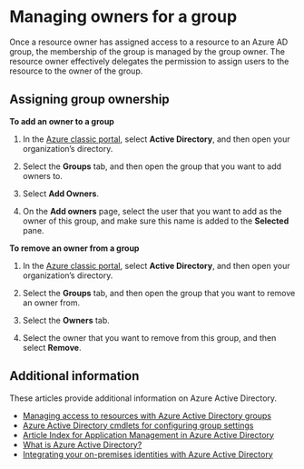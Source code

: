 
<properties
	pageTitle="Next steps for access management using groups | Microsoft Azure"
	description="Advanced How-to's for managing security groups and how to use these groups to manage access to a resource."
	services="active-directory"
	documentationCenter=""
	authors="curtand"
	manager="femila"
	editor=""/>

<tags
	ms.service="active-directory"
	ms.workload="identity"
	ms.tgt_pltfrm="na"
	ms.devlang="na"
	ms.topic="article"
	ms.date="09/22/2016"
	ms.author="curtand"/>

# Managing owners for a group
Once a resource owner has assigned access to a resource to an Azure AD group, the membership of the group is managed by the group owner. The resource owner effectively delegates the permission to assign users to the resource to the owner of the group.

## Assigning group ownership

**To add an owner to a group**

1. In the [Azure classic portal](https://manage.windowsazure.com), select **Active Directory**, and then open your organization’s directory.

2. Select the **Groups** tab, and then open the group that you want to add owners to.

3. Select **Add Owners**.

4. On the **Add owners** page, select the user that you want to add as the owner of this group, and make sure this name is added to the **Selected** pane.


**To remove an owner from a group**

1. In the [Azure classic portal](https://manage.windowsazure.com), select **Active Directory**, and then open your organization’s directory.

2. Select the **Groups** tab, and then open the group that you want to remove an owner from.

4. Select the **Owners** tab.

5. Select the owner that you want to remove from this group, and then select **Remove**.

## Additional information

These articles provide additional information on Azure Active Directory.

* [Managing access to resources with Azure Active Directory groups](active-directory-manage-groups.md)
* [Azure Active Directory cmdlets for configuring group settings](active-directory-accessmanagement-groups-settings-cmdlets.md)
* [Article Index for Application Management in Azure Active Directory](active-directory-apps-index.md)
* [What is Azure Active Directory?](active-directory-whatis.md)
* [Integrating your on-premises identities with Azure Active Directory](active-directory-aadconnect.md)
